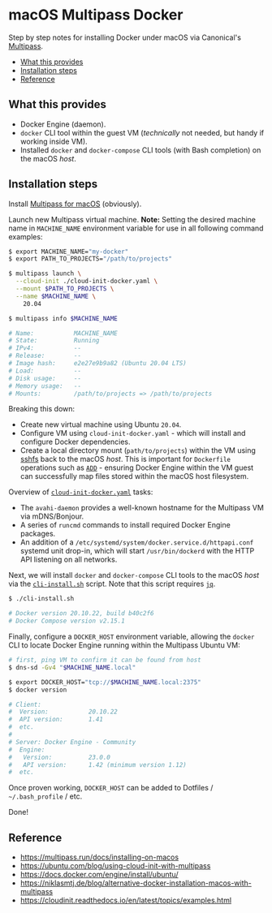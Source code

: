 # macOS Multipass Docker

Step by step notes for installing Docker under macOS via Canonical's [Multipass](https://multipass.run/).

- [What this provides](#what-this-provides)
- [Installation steps](#installation-steps)
- [Reference](#reference)

## What this provides

- Docker Engine (daemon).
- `docker` CLI tool within the guest VM (_technically_ not needed, but handy if working inside VM).
- Installed `docker` and `docker-compose` CLI tools (with Bash completion) on the macOS _host_.

## Installation steps

Install [Multipass for macOS](https://multipass.run/docs/installing-on-macos) (obviously).

Launch new Multipass virtual machine. **Note:** Setting the desired machine name in `MACHINE_NAME` environment variable for use in all following command examples:

```sh
$ export MACHINE_NAME="my-docker"
$ export PATH_TO_PROJECTS="/path/to/projects"

$ multipass launch \
  --cloud-init ./cloud-init-docker.yaml \
  --mount $PATH_TO_PROJECTS \
  --name $MACHINE_NAME \
    20.04

$ multipass info $MACHINE_NAME

# Name:           MACHINE_NAME
# State:          Running
# IPv4:           --
# Release:        --
# Image hash:     e2e27e9b9a82 (Ubuntu 20.04 LTS)
# Load:           --
# Disk usage:     --
# Memory usage:   --
# Mounts:         /path/to/projects => /path/to/projects
```

Breaking this down:

- Create new virtual machine using Ubuntu `20.04`.
- Configure VM using `cloud-init-docker.yaml` - which will install and configure Docker dependencies.
- Create a local directory mount (`path/to/projects`) within the VM using [sshfs](https://github.com/libfuse/sshfs) back to the macOS _host_. This is important for `Dockerfile` operations such as [`ADD`](https://docs.docker.com/engine/reference/builder/#add) - ensuring Docker Engine within the VM guest can successfully map files stored within the macOS host filesystem.

Overview of [`cloud-init-docker.yaml`](cloud-init-docker.yaml) tasks:

- The `avahi-daemon` provides a well-known hostname for the Multipass VM via mDNS/Bonjour.
- A series of `runcmd` commands to install required Docker Engine packages.
- An addition of a `/etc/systemd/system/docker.service.d/httpapi.conf` systemd unit drop-in, which will start `/usr/bin/dockerd` with the HTTP API listening on all networks.

Next, we will install `docker` and `docker-compose` CLI tools to the macOS _host_ via the [`cli-install.sh`](cli-install.sh) script. Note that this script requires [`jq`](https://stedolan.github.io/jq/).

```sh
$ ./cli-install.sh

# Docker version 20.10.22, build b40c2f6
# Docker Compose version v2.15.1
```

Finally, configure a `DOCKER_HOST` environment variable, allowing the `docker` CLI to locate Docker Engine running within the Multipass Ubuntu VM:

```sh
# first, ping VM to confirm it can be found from host
$ dns-sd -Gv4 "$MACHINE_NAME.local"

$ export DOCKER_HOST="tcp://$MACHINE_NAME.local:2375"
$ docker version

# Client:
#  Version:           20.10.22
#  API version:       1.41
#  etc.
#
# Server: Docker Engine - Community
#  Engine:
#   Version:          23.0.0
#   API version:      1.42 (minimum version 1.12)
#  etc.
```

Once proven working, `DOCKER_HOST` can be added to Dotfiles / `~/.bash_profile` / etc.

Done!

## Reference

- https://multipass.run/docs/installing-on-macos
- https://ubuntu.com/blog/using-cloud-init-with-multipass
- https://docs.docker.com/engine/install/ubuntu/
- https://niklasmtj.de/blog/alternative-docker-installation-macos-with-multipass
- https://cloudinit.readthedocs.io/en/latest/topics/examples.html
